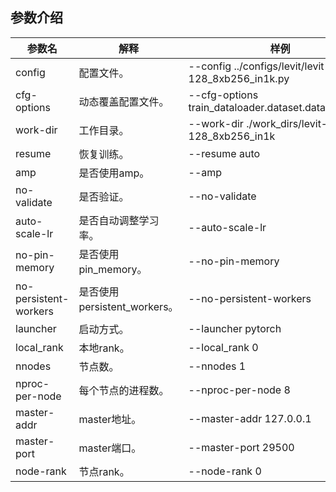## 参数介绍

参数名 | 解释 | 样例
-----------------|-----------------|-----------------
config | 配置文件。 | --config  ../configs/levit/levit-128_8xb256_in1k.py
cfg-options | 动态覆盖配置文件。 | --cfg-options train_dataloader.dataset.data_root=xxx
work-dir | 工作目录。 | --work-dir ./work_dirs/levit-128_8xb256_in1k
resume | 恢复训练。 | --resume auto
amp | 是否使用amp。 | --amp
no-validate | 是否验证。 | --no-validate
auto-scale-lr | 是否自动调整学习率。 | --auto-scale-lr
no-pin-memory | 是否使用pin_memory。 | --no-pin-memory
no-persistent-workers | 是否使用persistent_workers。 | --no-persistent-workers
launcher | 启动方式。 | --launcher pytorch
local_rank | 本地rank。 | --local_rank 0
nnodes | 节点数。 | --nnodes 1
nproc-per-node | 每个节点的进程数。 | --nproc-per-node 8
master-addr | master地址。 | --master-addr 127.0.0.1
master-port | master端口。 | --master-port 29500
node-rank | 节点rank。 | --node-rank 0